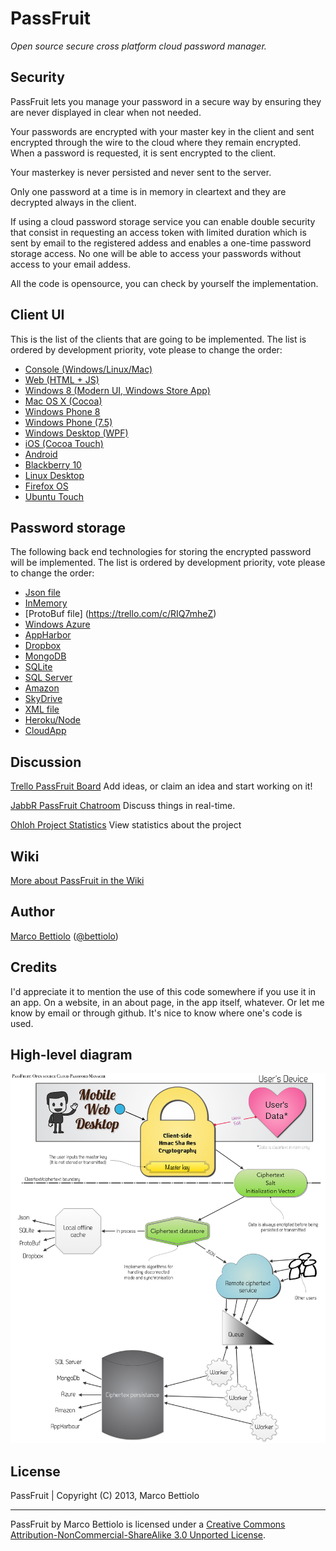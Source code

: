 PassFruit
=========

*Open source secure cross platform cloud password manager.*



Security
--------

PassFruit lets you manage your password in a secure way by ensuring they are never displayed in clear when not needed.

Your passwords are encrypted with your master key in the client and sent encrypted through the wire to the cloud where they remain encrypted. When a password is requested, it is sent encrypted to the client.

Your masterkey is never persisted and never sent to the server.

Only one password at a time is in memory in cleartext and they are decrypted always in the client.

If using a cloud password storage service you can enable double security that consist in requesting an access token with limited duration which is sent by email to the registered addess and enables a one-time password storage access. No one will be able to access your passwords without access to your email addess.

All the code is opensource, you can check by yourself the implementation.


Client UI
---------

This is the list of the clients that are going to be implemented. 
The list is ordered by development priority, vote please to change the order:

- [Console (Windows/Linux/Mac)](https://trello.com/c/GJtSMg6d)
- [Web (HTML + JS)](https://trello.com/c/bzMgVngO)
- [Windows 8 (Modern UI, Windows Store App)](https://trello.com/c/vlpdPyvV)
- [Mac OS X (Cocoa)](https://trello.com/c/7chNcCXr)
- [Windows Phone 8](https://trello.com/c/FC1sdfXH)
- [Windows Phone (7.5)](https://trello.com/c/0a5Qc5Oi)
- [Windows Desktop (WPF)](https://trello.com/c/1lZZ3HGM)
- [iOS (Cocoa Touch)](https://trello.com/c/iLvncg3Z)
- [Android](https://trello.com/c/M26yUbVf)
- [Blackberry 10](https://trello.com/c/VwyUL5uO)
- [Linux Desktop](https://trello.com/c/Sl4vF7Tc)
- [Firefox OS](https://trello.com/c/twRmfqOl)
- [Ubuntu Touch](https://trello.com/c/RUIlO09i)


Password storage
----------------

The following back end technologies for storing the encrypted password will be implemented.
The list is ordered by development priority, vote please to change the order:

- [Json file](https://trello.com/c/nXGSmliT)
- [InMemory](https://trello.com/c/AIW4nTAW)
- [ProtoBuf file] (https://trello.com/c/RIQ7mheZ)
- [Windows Azure](https://trello.com/c/ImI6ZkrI)
- [AppHarbor](https://trello.com/c/JwbYlKC4)
- [Dropbox](https://trello.com/c/RPC56yxs)
- [MongoDB](https://trello.com/c/6kE6rdUK)
- [SQLite](https://trello.com/c/DBu49HXE)
- [SQL Server](https://trello.com/c/Gr5TaW4I)
- [Amazon](https://trello.com/c/FeQyWNUI)
- [SkyDrive](https://trello.com/c/Rqxb2V5t)
- [XML file](https://trello.com/c/ZwoEyIgn)
- [Heroku/Node](https://trello.com/c/d0U08lII)
- [CloudApp](https://trello.com/c/QiaOKOCn)


Discussion
----------

[Trello PassFruit Board](https://trello.com/board/passfruit/4f1f1713ffa52a1e57084422) 
Add ideas, or claim an idea and start working on it!

[JabbR PassFruit Chatroom](http://jabbr.net/#/rooms/PassFruit)
Discuss things in real-time.

[Ohloh Project Statistics](https://www.ohloh.net/p/passfruit)
View statistics about the project

Wiki
----
[More about PassFruit in the Wiki](https://github.com/bettiolo/PassFruit/wiki)


Author
------

[Marco Bettiolo](http://bettiolo.it) ([@bettiolo](https://twitter.com/bettiolo))



Credits
-------

I'd appreciate it to mention the use of this code somewhere if you use it in an app. On a website, in an about page, in the app itself, whatever. Or let me know by email or through github. It's nice to know where one's code is used.


High-level diagram
------------------
![alt text](docs/PassFruit-diagram.png "PassFruit diagram")


License
-------

PassFruit | Copyright (C) 2013, Marco Bettiolo
* * *
PassFruit by Marco Bettiolo is licensed under a 
[Creative Commons Attribution-NonCommercial-ShareAlike 3.0 Unported License](http://creativecommons.org/licenses/by-nc-sa/3.0/).
